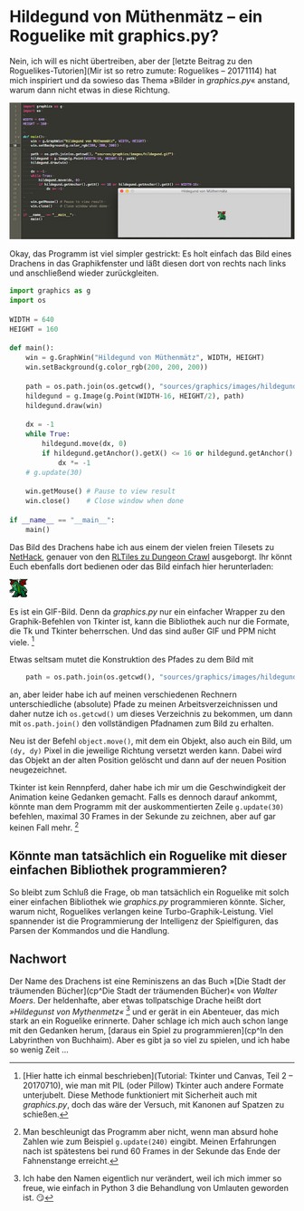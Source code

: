 # Hildegund von Müthenmätz – ein Roguelike mit graphics.py?

Nein, ich will es nicht übertreiben, aber der [letzte Beitrag zu den Roguelikes-Tutorien](Mir ist so retro zumute: Roguelikes – 20171114) hat mich inspiriert und da sowieso das Thema »Bilder in *graphics.py*« anstand, warum dann nicht etwas in diese Richtung.

![Screenshot](images/hildegund-b.jpg)

Okay, das Programm ist viel simpler gestrickt: Es holt einfach das Bild eines Drachens in das Graphikfenster und läßt diesen dort von rechts nach links und anschließend wieder zurückgleiten.

~~~python
import graphics as g
import os

WIDTH = 640
HEIGHT = 160

def main():
    win = g.GraphWin("Hildegund von Müthenmätz", WIDTH, HEIGHT)
    win.setBackground(g.color_rgb(200, 200, 200))

    path = os.path.join(os.getcwd(), "sources/graphics/images/hildegund.gif")
    hildegund = g.Image(g.Point(WIDTH-16, HEIGHT/2), path)
    hildegund.draw(win)
    
    dx = -1
    while True:
        hildegund.move(dx, 0)
        if hildegund.getAnchor().getX() <= 16 or hildegund.getAnchor().getX() >= WIDTH-16:
            dx *= -1
    # g.update(30) 

    win.getMouse() # Pause to view result
    win.close()    # Close window when done

if __name__ == "__main__":
    main()
~~~

Das Bild des Drachens habe ich aus einem der vielen freien Tilesets zu [NetHack](cp^NetHack), genauer von den [RLTiles zu Dungeon Crawl](http://rltiles.sourceforge.net/) ausgeborgt. Ihr könnt Euch ebenfalls dort bedienen oder das Bild einfach hier herunterladen:

![Hildegund](images/hildegund.gif)

Es ist ein GIF-Bild. Denn da *graphics.py* nur ein einfacher Wrapper zu den Graphik-Befehlen von Tkinter ist, kann die Bibliothek auch nur die Formate, die Tk und Tkinter beherrschen. Und das sind außer GIF und PPM nicht viele. [^gr3fn1]

[^gr3fn1]: [Hier hatte ich einmal beschrieben](Tutorial: Tkinter und Canvas, Teil 2 – 20170710), wie man mit PIL (oder Pillow) Tkinter auch andere Formate unterjubelt. Diese Methode funktioniert mit Sicherheit auch mit *graphics.py*, doch das wäre der Versuch, mit Kanonen auf Spatzen zu schießen.

Etwas seltsam mutet die Konstruktion des Pfades zu dem Bild mit

~~~python
    path = os.path.join(os.getcwd(), "sources/graphics/images/hildegund.gif")
~~~

an, aber leider habe ich auf meinen verschiedenen Rechnern unterschiedliche (absolute) Pfade zu meinen Arbeitsverzeichnissen und daher nutze ich `os.getcwd()` um dieses Verzeichnis zu bekommen, um dann mit `os.path.join()` den vollständigen Pfadnamen zum Bild zu erhalten.

Neu ist der Befehl `object.move()`, mit dem ein Objekt, also auch ein Bild, um `(dy, dy)` Pixel in die jeweilige Richtung versetzt werden kann. Dabei wird das Objekt an der alten Position gelöscht und dann auf der neuen Position neugezeichnet.

Tkinter ist kein Rennpferd, daher habe ich mir um die Geschwindigkeit der Animation keine Gedanken gemacht. Falls es dennoch darauf ankommt, könnte man dem Programm mit der auskommentierten Zeile `g.update(30)` befehlen, maximal 30 Frames in der Sekunde zu zeichnen, aber auf gar keinen Fall mehr. [^gr3fn2]

[^gr3fn2]: Man beschleunigt das Programm aber nicht, wenn man absurd hohe Zahlen wie zum Beispiel `g.update(240)` eingibt. Meinen Erfahrungen nach ist spätestens bei rund 60 Frames in der Sekunde das Ende der Fahnenstange erreicht.

## Könnte man tatsächlich ein Roguelike mit dieser einfachen Bibliothek programmieren?

So bleibt zum Schluß die Frage, ob man tatsächlich ein Roguelike mit solch einer einfachen Bibliothek wie *graphics.py* programmieren könnte. Sicher, warum nicht, Roguelikes verlangen keine Turbo-Graphik-Leistung. Viel spannender ist die Programmierung der Intelligenz der Spielfiguren, das Parsen der Kommandos und die Handlung.

## Nachwort

Der Name des Drachens ist eine Reminiszens an das Buch »[Die Stadt der träumenden Bücher](cp^Die Stadt der träumenden Bücher)« von *Walter Moers*. Der heldenhafte, aber etwas tollpatschige Drache heißt dort *»Hildegunst von Mythenmetz«* [^gr3fn3] und er gerät in ein Abenteuer, das mich stark an ein Roguelike erinnerte. Daher schlage ich mich auch schon lange mit den Gedanken herum, [daraus ein Spiel zu programmieren](cp^In den Labyrinthen von Buchhaim). Aber es gibt ja so viel zu spielen, und ich habe so wenig Zeit …

[^gr3fn3]: Ich habe den Namen eigentlich nur verändert, weil ich mich immer so freue, wie einfach in Python 3 die Behandlung von Umlauten geworden ist. 😏